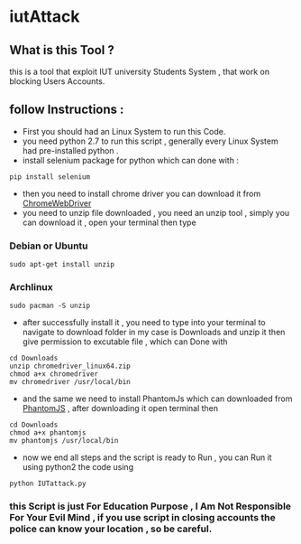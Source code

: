 # iutAttack

## What is this Tool ?
this is a tool that exploit IUT university Students System , that work on blocking Users Accounts.

## follow Instructions :

* First you should had an Linux System to run this Code.
* you need python 2.7 to run this script , generally every Linux System had pre-installed python .
* install selenium package for python which can done with :
```
pip install selenium
```
* then you need to install chrome driver you can download it from [ChromeWebDriver](https://sites.google.com/a/chromium.org/chromedriver/downloads)
* you need to unzip file downloaded , you need an unzip tool , simply you can download it , open your terminal then type
### Debian or Ubuntu
```
sudo apt-get install unzip
```
### Archlinux 
```
sudo pacman -S unzip
```
* after successfully install it , you need to type into your terminal to navigate to download folder in my case is Downloads and unzip it then give permission to excutable file , which can Done with
```
cd Downloads
unzip chromedriver_linux64.zip
chmod a+x chromedriver
mv chromedriver /usr/local/bin
```
* and the same we need to install PhantomJs which can downloaded from [PhantomJS](http://phantomjs.org/download.html) , after downloading it open terminal then
```
cd Downloads
chmod a+x phantomjs
mv phantomjs /usr/local/bin
```
* now we end all steps and the script is ready to Run , you can Run it using python2 the code using
```
python IUTattack.py	
```
### this Script is just For Education Purpose , I Am Not Responsible For Your Evil Mind , if you use script in closing accounts the police can know your location , so be careful.

